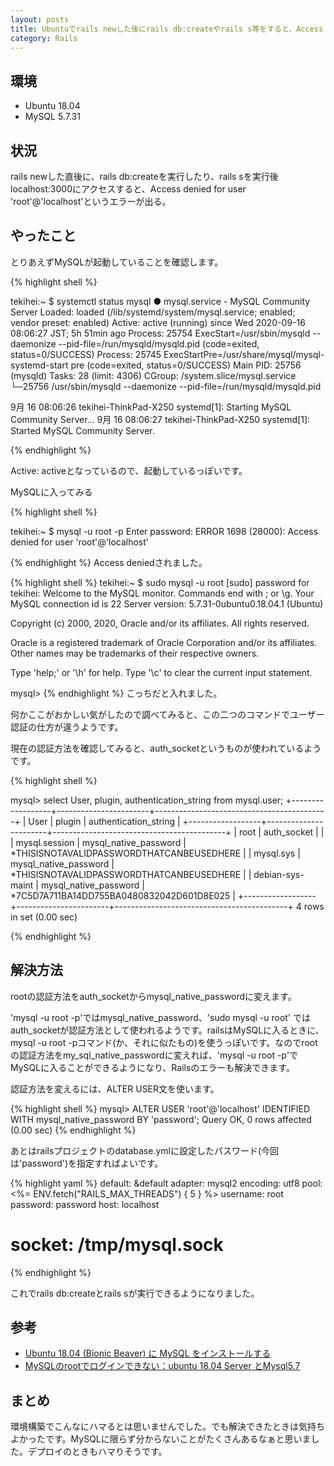 ```yaml
---
layout: posts
title: Ubuntuでrails newした後にrails db:createやrails s等をすると、Access denied for user 'root'@'localhost'が出る
category: Rails
---
```


## 環境

* Ubuntu 18.04
* MySQL 5.7.31

## 状況

rails newした直後に、rails db:createを実行したり、rails sを実行後localhost:3000にアクセスすると、Access denied for user 'root'@'localhost'というエラーが出る。

## やったこと

とりあえずMySQLが起動していることを確認します。

{% highlight shell %}

tekihei:~ $ systemctl status mysql
● mysql.service - MySQL Community Server
   Loaded: loaded (/lib/systemd/system/mysql.service; enabled; vendor preset: enabled)
   Active: active (running) since Wed 2020-09-16 08:06:27 JST; 5h 51min ago
  Process: 25754 ExecStart=/usr/sbin/mysqld --daemonize --pid-file=/run/mysqld/mysqld.pid (code=exited, status=0/SUCCESS)
  Process: 25745 ExecStartPre=/usr/share/mysql/mysql-systemd-start pre (code=exited, status=0/SUCCESS)
 Main PID: 25756 (mysqld)
    Tasks: 28 (limit: 4306)
   CGroup: /system.slice/mysql.service
           └─25756 /usr/sbin/mysqld --daemonize --pid-file=/run/mysqld/mysqld.pid

 9月 16 08:06:26 tekihei-ThinkPad-X250 systemd[1]: Starting MySQL Community Server...
 9月 16 08:06:27 tekihei-ThinkPad-X250 systemd[1]: Started MySQL Community Server.

{% endhighlight %}

Active: activeとなっているので、起動しているっぽいです。


MySQLに入ってみる

{% highlight shell %}

tekihei:~ $ mysql -u root -p
Enter password: 
ERROR 1698 (28000): Access denied for user 'root'@'localhost'

{% endhighlight %}
Access deniedされました。

{% highlight shell %}
tekihei:~ $ sudo mysql -u root
[sudo] password for tekihei: 
Welcome to the MySQL monitor.  Commands end with ; or \g.
Your MySQL connection id is 22
Server version: 5.7.31-0ubuntu0.18.04.1 (Ubuntu)

Copyright (c) 2000, 2020, Oracle and/or its affiliates. All rights reserved.

Oracle is a registered trademark of Oracle Corporation and/or its
affiliates. Other names may be trademarks of their respective
owners.

Type 'help;' or '\h' for help. Type '\c' to clear the current input statement.

mysql> 
{% endhighlight %}
こっちだと入れました。

何かここがおかしい気がしたので調べてみると、この二つのコマンドでユーザー認証の仕方が違うようです。

現在の認証方法を確認してみると、auth_socketというものが使われているようです。

{% highlight shell %}

mysql> select User, plugin, authentication_string from mysql.user;
+------------------+-----------------------+-------------------------------------------+
| User             | plugin                | authentication_string                     |
+------------------+-----------------------+-------------------------------------------+
| root             | auth_socket           |                                           |
| mysql.session    | mysql_native_password | *THISISNOTAVALIDPASSWORDTHATCANBEUSEDHERE |
| mysql.sys        | mysql_native_password | *THISISNOTAVALIDPASSWORDTHATCANBEUSEDHERE |
| debian-sys-maint | mysql_native_password | *7C5D7A711BA14DD755BA0480832042D601D8E025 |
+------------------+-----------------------+-------------------------------------------+
4 rows in set (0.00 sec)

{% endhighlight %}

## 解決方法

rootの認証方法をauth_socketからmysql_native_passwordに変えます。

'mysql -u root -p'ではmysql_native_password、'sudo mysql -u root' ではauth_socketが認証方法として使われるようです。railsはMySQLに入るときに、mysql -u root -pコマンド(か、それに似たもの)を使うっぽいです。なのでrootの認証方法をmy_sql_native_passwordに変えれば、'mysql -u root -p'でMySQLに入ることができるようになり、Railsのエラーも解決できます。

認証方法を変えるには、ALTER USER文を使います。

{% highlight shell %}
mysql> ALTER USER 'root'@'localhost' IDENTIFIED WITH mysql_native_password BY 'password';
Query OK, 0 rows affected (0.00 sec)
{% endhighlight %}

あとはrailsプロジェクトのdatabase.ymlに設定したパスワード(今回は'password')を指定すればよいです。

{% highlight yaml %}
default: &default
  adapter: mysql2
  encoding: utf8
  pool: <%= ENV.fetch("RAILS_MAX_THREADS") { 5 } %>
  username: root
  password: password
  host: localhost
  # socket: /tmp/mysql.sock
{% endhighlight %}

これでrails db:createとrails sが実行できるようになりました。

## 参考

* [Ubuntu 18.04 (Bionic Beaver) に MySQL をインストールする](http://mosyoesyoe.hatenablog.jp/entry/2018/05/08/160820)
* [MySQLのrootでログインできない：ubuntu 18.04 Server とMysql5.7](http://mosyoesyoe.hatenablog.jp/entry/2018/05/08/160820)

## まとめ

環境構築でこんなにハマるとは思いませんでした。でも解決できたときは気持ちよかったです。MySQLに限らず分からないことがたくさんあるなぁと思いました。デプロイのときもハマりそうです。